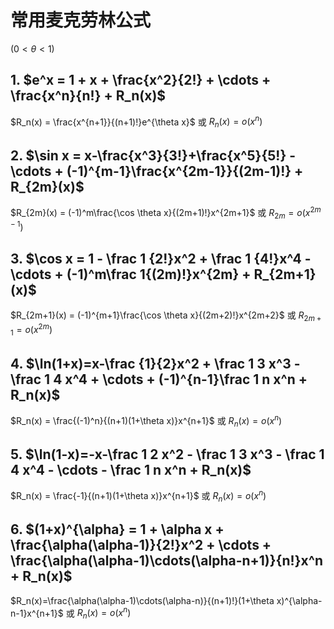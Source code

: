 # 常用麦克劳林公式

$(0\lt \theta \lt 1)$

## 1. $e^x = 1 + x + \frac{x^2}{2!} + \cdots + \frac{x^n}{n!} + R_n(x)$

$R_n(x) = \frac{x^{n+1}}{(n+1)!}e^{\theta x}$ 或 $R_n(x) = o(x^n)$

## 2. $\sin x = x-\frac{x^3}{3!}+\frac{x^5}{5!} - \cdots + (-1)^{m-1}\frac{x^{2m-1}}{(2m-1)!} + R_{2m}(x)$

$R_{2m}(x) = (-1)^m\frac{\cos \theta x}{(2m+1)!}x^{2m+1}$ 或 $R_{2m} = o(x^{2m-1})$

## 3. $\cos x = 1 - \frac 1 {2!}x^2 + \frac 1 {4!}x^4 - \cdots + (-1)^m\frac 1{(2m)!}x^{2m} + R_{2m+1}(x)$

$R_{2m+1}(x) = (-1)^{m+1}\frac{\cos \theta x}{(2m+2)!}x^{2m+2}$ 或 $R_{2m+1}=o(x^{2m})$

## 4. $\ln(1+x)=x-\frac {1}{2}x^2 + \frac 1 3 x^3 - \frac 1 4 x^4 + \cdots + (-1)^{n-1}\frac 1 n x^n + R_n(x)$

$R_n(x) = \frac{(-1)^n}{(n+1)(1+\theta x)}x^{n+1}$ 或 $R_n(x) = o(x^n)$

## 5. $\ln(1-x)=-x-\frac 1 2 x^2 - \frac 1 3 x^3 - \frac 1 4 x^4 - \cdots - \frac 1 n x^n + R_n(x)$

$R_n(x) = \frac{-1}{(n+1)(1+\theta x)}x^{n+1}$ 或 $R_n(x) = o(x^n)$

## 6. $(1+x)^{\alpha} = 1 + \alpha x + \frac{\alpha(\alpha-1)}{2!}x^2 + \cdots + \frac{\alpha(\alpha-1)\cdots(\alpha-n+1)}{n!}x^n + R_n(x)$

$R_n(x)=\frac{\alpha(\alpha-1)\cdots(\alpha-n)}{(n+1)!}(1+\theta x)^{\alpha-n-1}x^{n+1}$ 或 $R_n(x) = o(x^n)$